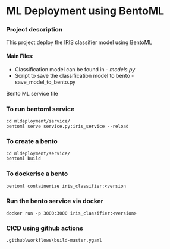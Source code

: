# ML Deployment using BentoML

### Project description
This project deploy the IRIS classifier model using BentoML

#### Main Files:
- Classification model can be found in - *models.py*
- Script to save the classification model to bento - save_model_to_bento.py

Bento ML service file

### To run bentoml service
```
cd mldeployment/service/
bentoml serve service.py:iris_service --reload
```
### To create a bento
```
cd mldeployment/service/
bentoml build
```
### To dockerise a bento
```
bentoml containerize iris_classifier:<version
```
### Run the bento service via docker
```
docker run -p 3000:3000 iris_classifier:<version>
```
### CICD using github actions
```
.github\workflows\build-master.ygaml
```